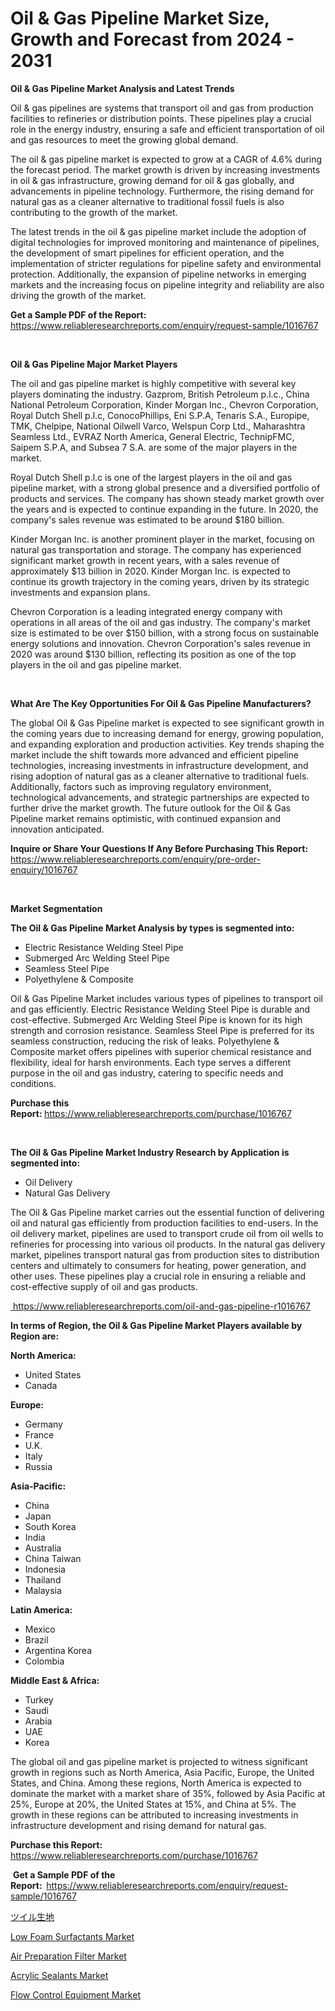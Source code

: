 <p><h1>Oil & Gas Pipeline Market Size, Growth and Forecast from 2024 - 2031</h1></p><p><strong>Oil & Gas Pipeline Market Analysis and Latest Trends</strong></p>
<p><p>Oil & gas pipelines are systems that transport oil and gas from production facilities to refineries or distribution points. These pipelines play a crucial role in the energy industry, ensuring a safe and efficient transportation of oil and gas resources to meet the growing global demand.</p><p>The oil & gas pipeline market is expected to grow at a CAGR of 4.6% during the forecast period. The market growth is driven by increasing investments in oil & gas infrastructure, growing demand for oil & gas globally, and advancements in pipeline technology. Furthermore, the rising demand for natural gas as a cleaner alternative to traditional fossil fuels is also contributing to the growth of the market.</p><p>The latest trends in the oil & gas pipeline market include the adoption of digital technologies for improved monitoring and maintenance of pipelines, the development of smart pipelines for efficient operation, and the implementation of stricter regulations for pipeline safety and environmental protection. Additionally, the expansion of pipeline networks in emerging markets and the increasing focus on pipeline integrity and reliability are also driving the growth of the market.</p></p>
<p><strong>Get a Sample PDF of the Report:&nbsp;</strong> <a href="https://www.reliableresearchreports.com/enquiry/request-sample/1016767">https://www.reliableresearchreports.com/enquiry/request-sample/1016767</a></p>
<p>&nbsp;</p>
<p><strong>Oil & Gas Pipeline Major Market Players</strong></p>
<p><p>The oil and gas pipeline market is highly competitive with several key players dominating the industry. Gazprom, British Petroleum p.l.c., China National Petroleum Corporation, Kinder Morgan Inc., Chevron Corporation, Royal Dutch Shell p.l.c, ConocoPhillips, Eni S.P.A, Tenaris S.A., Europipe, TMK, Chelpipe, National Oilwell Varco, Welspun Corp Ltd., Maharashtra Seamless Ltd., EVRAZ North America, General Electric, TechnipFMC, Saipem S.P.A, and Subsea 7 S.A. are some of the major players in the market.</p><p>Royal Dutch Shell p.l.c is one of the largest players in the oil and gas pipeline market, with a strong global presence and a diversified portfolio of products and services. The company has shown steady market growth over the years and is expected to continue expanding in the future. In 2020, the company's sales revenue was estimated to be around $180 billion.</p><p>Kinder Morgan Inc. is another prominent player in the market, focusing on natural gas transportation and storage. The company has experienced significant market growth in recent years, with a sales revenue of approximately $13 billion in 2020. Kinder Morgan Inc. is expected to continue its growth trajectory in the coming years, driven by its strategic investments and expansion plans.</p><p>Chevron Corporation is a leading integrated energy company with operations in all areas of the oil and gas industry. The company's market size is estimated to be over $150 billion, with a strong focus on sustainable energy solutions and innovation. Chevron Corporation's sales revenue in 2020 was around $130 billion, reflecting its position as one of the top players in the oil and gas pipeline market.</p></p>
<p>&nbsp;</p>
<p><strong>What Are The Key Opportunities For Oil & Gas Pipeline Manufacturers?</strong></p>
<p><p>The global Oil & Gas Pipeline market is expected to see significant growth in the coming years due to increasing demand for energy, growing population, and expanding exploration and production activities. Key trends shaping the market include the shift towards more advanced and efficient pipeline technologies, increasing investments in infrastructure development, and rising adoption of natural gas as a cleaner alternative to traditional fuels. Additionally, factors such as improving regulatory environment, technological advancements, and strategic partnerships are expected to further drive the market growth. The future outlook for the Oil & Gas Pipeline market remains optimistic, with continued expansion and innovation anticipated.</p></p>
<p><strong>Inquire or Share Your Questions If Any Before Purchasing This Report:</strong> <a href="https://www.reliableresearchreports.com/enquiry/pre-order-enquiry/1016767">https://www.reliableresearchreports.com/enquiry/pre-order-enquiry/1016767</a></p>
<p>&nbsp;</p>
<p><strong>Market Segmentation</strong></p>
<p><strong>The Oil & Gas Pipeline Market Analysis by types is segmented into:</strong></p>
<p><ul><li>Electric Resistance Welding Steel Pipe</li><li>Submerged Arc Welding Steel Pipe</li><li>Seamless Steel Pipe</li><li>Polyethylene & Composite</li></ul></p>
<p><p>Oil & Gas Pipeline Market includes various types of pipelines to transport oil and gas efficiently. Electric Resistance Welding Steel Pipe is durable and cost-effective. Submerged Arc Welding Steel Pipe is known for its high strength and corrosion resistance. Seamless Steel Pipe is preferred for its seamless construction, reducing the risk of leaks. Polyethylene & Composite market offers pipelines with superior chemical resistance and flexibility, ideal for harsh environments. Each type serves a different purpose in the oil and gas industry, catering to specific needs and conditions.</p></p>
<p><strong>Purchase this Report:&nbsp;</strong><a href="https://www.reliableresearchreports.com/purchase/1016767">https://www.reliableresearchreports.com/purchase/1016767</a></p>
<p>&nbsp;</p>
<p><strong>The Oil & Gas Pipeline Market Industry Research by Application is segmented into:</strong></p>
<p><ul><li>Oil Delivery</li><li>Natural Gas Delivery</li></ul></p>
<p><p>The Oil & Gas Pipeline market carries out the essential function of delivering oil and natural gas efficiently from production facilities to end-users. In the oil delivery market, pipelines are used to transport crude oil from oil wells to refineries for processing into various oil products. In the natural gas delivery market, pipelines transport natural gas from production sites to distribution centers and ultimately to consumers for heating, power generation, and other uses. These pipelines play a crucial role in ensuring a reliable and cost-effective supply of oil and gas products.</p></p>
<p><a href="https://www.reliableresearchreports.com/oil-and-gas-pipeline-r1016767">&nbsp;https://www.reliableresearchreports.com/oil-and-gas-pipeline-r1016767</a></p>
<p><strong>In terms of Region, the Oil & Gas Pipeline Market Players available by Region are:</strong></p>
<p>
    <p> <strong> North America: </strong>
        <ul>
            <li>United States</li>
            <li>Canada</li>
        </ul>
        </p> 
    <p> <strong> Europe: </strong>
        <ul>
            <li>Germany</li>
            <li>France</li>
            <li>U.K.</li>
            <li>Italy</li>
            <li>Russia</li>
        </ul>
        </p> 
    <p> <strong> Asia-Pacific: </strong>
        <ul>
            <li>China</li>
            <li>Japan</li>
            <li>South Korea</li>
            <li>India</li>
            <li>Australia</li>
            <li>China Taiwan</li>
            <li>Indonesia</li>
            <li>Thailand</li>
            <li>Malaysia</li>
        </ul>
        </p> 
    <p> <strong> Latin America: </strong>
        <ul>
            <li>Mexico</li>
            <li>Brazil</li>
            <li>Argentina Korea</li>
            <li>Colombia</li>
        </ul>
        </p> 
    <p> <strong> Middle East & Africa: </strong>
        <ul>
            <li>Turkey</li>
            <li>Saudi</li>
            <li>Arabia</li>
            <li>UAE</li>
            <li>Korea</li>
        </ul>
    </p>
    </p>
<p><p>The global oil and gas pipeline market is projected to witness significant growth in regions such as North America, Asia Pacific, Europe, the United States, and China. Among these regions, North America is expected to dominate the market with a market share of 35%, followed by Asia Pacific at 25%, Europe at 20%, the United States at 15%, and China at 5%. The growth in these regions can be attributed to increasing investments in infrastructure development and rising demand for natural gas.</p></p>
<p><strong>Purchase this Report: </strong><a href="https://www.reliableresearchreports.com/purchase/1016767">https://www.reliableresearchreports.com/purchase/1016767</a></p>
<p>&nbsp;<strong>Get a Sample PDF of the Report:&nbsp;&nbsp;</strong><a href="https://www.reliableresearchreports.com/enquiry/request-sample/1016767">https://www.reliableresearchreports.com/enquiry/request-sample/1016767</a></p>
<p><strong></strong></p>
<p><p><a href="https://github.com/vlcostes/Market-Research-Report-List-1/blob/main/176488438773.md">ツイル生地</a></p><p><a href="https://issuu.com/reportprime-2/docs/low-foam-surfactants-market-size-2030.pptx">Low Foam Surfactants Market</a></p><p><a href="https://github.com/ChiragRp1/Market-Research-Report-List-4/blob/main/air-preparation-filter-market.md">Air Preparation Filter Market</a></p><p><a href="https://issuu.com/reportprime-2/docs/acrylic-sealants-market-size-2030.pptx">Acrylic Sealants Market</a></p><p><a href="https://github.com/abdelrhmankishk22/Market-Research-Report-List-4/blob/main/flow-control-equipment-market.md">Flow Control Equipment Market</a></p></p>